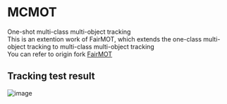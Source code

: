 # MCMOT
One-shot multi-class multi-object tracking
</br>
This is an extention work of FairMOT, which extends the one-class multi-object tracking to multi-class multi-object tracking
</br>
You can refer to origin fork [FairMOT](https://github.com/ifzhang/FairMOT)
## Tracking test result
![image](https://github.com/CaptainEven/MCMOT/blob/master/demo.gif)

